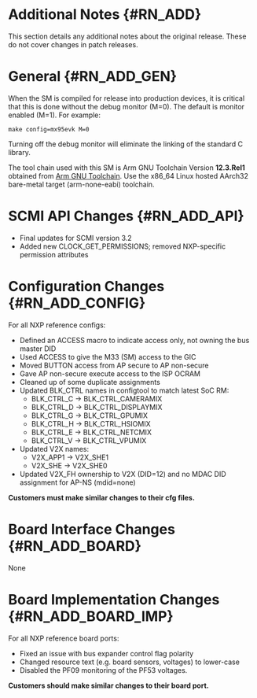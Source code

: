 Additional Notes {#RN_ADD}
================

This section details any additional notes about the original release. These do not cover
changes in patch releases.

General {#RN_ADD_GEN}
=======

When the SM is compiled for release into production devices, it is critical that this is
done without the debug monitor (M=0). The default is monitor enabled (M=1). For example:

	make config=mx95evk M=0

Turning off the debug monitor will eliminate the linking of the standard C library.

The tool chain used with this SM is Arm GNU Toolchain Version **12.3.Rel1** obtained from 
[Arm GNU Toolchain](https://developer.arm.com/Tools%20and%20Software/GNU%20Toolchain).
Use the x86_64 Linux hosted AArch32 bare-metal target (arm-none-eabi) toolchain.

SCMI API Changes {#RN_ADD_API}
================

- Final updates for SCMI version 3.2
- Added new CLOCK_GET_PERMISSIONS; removed NXP-specific permission attributes

Configuration Changes {#RN_ADD_CONFIG}
=====================

For all NXP reference configs:

- Defined an ACCESS macro to indicate access only, not owning the bus master DID
- Used ACCESS to give the M33 (SM) access to the GIC
- Moved BUTTON access from AP secure to AP non-secure
- Gave AP non-secure execute access to the ISP OCRAM
- Cleaned up of some duplicate assignments
- Updated BLK_CTRL names in configtool to match latest SoC RM:
  - BLK_CTRL_C -> BLK_CTRL_CAMERAMIX
  - BLK_CTRL_D -> BLK_CTRL_DISPLAYMIX
  - BLK_CTRL_G -> BLK_CTRL_GPUMIX
  - BLK_CTRL_H -> BLK_CTRL_HSIOMIX
  - BLK_CTRL_E -> BLK_CTRL_NETCMIX
  - BLK_CTRL_V -> BLK_CTRL_VPUMIX
- Updated V2X names:
  - V2X_APP1 -> V2X_SHE1
  - V2X_SHE -> V2X_SHE0
- Updated V2X_FH ownership to V2X (DID=12) and no MDAC DID assignment for AP-NS (mdid=none)

**Customers must make similar changes to their cfg files.**

Board Interface Changes {#RN_ADD_BOARD}
=======================

None

Board Implementation Changes {#RN_ADD_BOARD_IMP}
============================

For all NXP reference board ports:

- Fixed an issue with bus expander control flag polarity
- Changed resource text (e.g. board sensors, voltages) to lower-case
- Disabled the PF09 monitoring of the PF53 voltages.

**Customers should make similar changes to their board port.**

